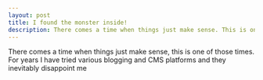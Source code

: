 ```yaml
---
layout: post
title: I found the monster inside!
description: There comes a time when things just make sense. This is one of those times. Years of attempting to build a blog are over. I found Jekyll and I like it!
---
```


There comes a time when things just make sense, this is one of those times. For years I have tried various blogging and CMS platforms and they inevitably disappoint me